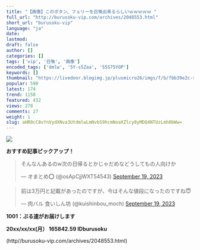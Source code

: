 ```yaml
---
title: "【画像】このボタン、フェリーを召喚出来るらしいｗｗｗｗｗ "
full_url: "http://burusoku-vip.com/archives/2048553.html"
short_url: "burusoku-vip"
language: "ja"
date: 
lastmod: 
draft: false
author: []
categories: []
tags: ['vip', '召喚', '画像']
encoded_tags: ['dmlw', '5Y-s5Zaa', '55S75YOP']
keywords: []
thumbnail: "https://livedoor.blogimg.jp/plusmicro26/imgs/f/b/fbb39e2c-s.png"
popular: 598
latest: 174
trend: 1158
featured: 432
views: 278
comments: 27
weight: 1
slug: aHR0cC8vYnVydXNva3UtdmlwLmNvbS9hcmNoaXZlcy8yMDQ4NTUzLmh0bWw=
---
```


![](https://livedoor.blogimg.jp/plusmicro26/imgs/f/b/fbb39e2c-s.png)

<div><p><b>おすすめ記事ピックアップ！</b></p> <p class='g-ad1'> </p> <p class='g-ad2'> </p> <p></p> <blockquote class='twitter-tweet'><p lang='ja' dir='ltr'>そんなんあるのw次の日帰るとかじゃだめなどうしてもの人向けか</p>— オまとめ⭕️ (@osApCjjWXT54543) <a href='https//twitter.com/osApCjjWXT54543/status/1704146704369602805?ref_src=twsrc%5Etfw'>September 19, 2023</a></blockquote> <blockquote class='twitter-tweet'><p lang='ja' dir='ltr'>前は3万円と記載があったのですが、今はそんな値段になったのですね😇</p>— 肉バル 食いしん坊 (@kuishinbou_moch) <a href='https//twitter.com/kuishinbou_moch/status/1704129815161540777?ref_src=twsrc%5Etfw'>September 19, 2023</a></blockquote> <p id='csw_block'></p> <p id='divSP1'> </p> <p><b>1001：ぶる速がお届けします <p> 20xx/xx/xx(月） 165842.59 IDburusoku</p></b></p> <p class='g-ad1'> </p> <p class='g-ad2'> </p> <p id='divSP'> </p> </div>

(http//burusoku-vip.com/archives/2048553.html)
